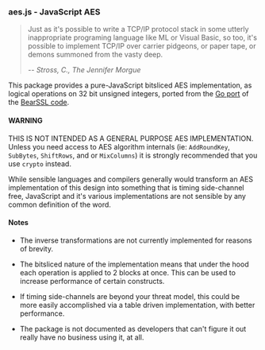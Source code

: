 ### aes.js - JavaScript AES

> Just as it's possible to write a TCP/IP protocol stack in some utterly
> inappropriate programing language like ML or Visual Basic, so too, it's
> possible to implement TCP/IP over carrier pidgeons, or paper tape, or
> demons summoned from the vasty deep.
>
> -- <cite>Stross, C., The Jennifer Morgue</cite>

This package provides a pure-JavaScript bitsliced AES implementation,
as logical operations on 32 bit unsigned integers, ported from the
[Go port][0] of the [BearSSL code][1].

#### WARNING

THIS IS NOT INTENDED AS A GENERAL PURPOSE AES IMPLEMENTATION.  Unless
you need access to AES algorithm internals (ie: `AddRoundKey`, `SubBytes`,
`ShiftRows`, and or `MixColumns`) it is strongly recommended that you use
`crypto` instead.

While sensible languages and compilers generally would transform an AES
implementation of this design into something that is timing side-channel
free, JavaScript and it's various implementations are not sensible by any
common definition of the word.

#### Notes

 * The inverse transformations are not currently implemented for reasons
   of brevity.

 * The bitsliced nature of the implementation means that under the hood
   each operation is applied to 2 blocks at once.  This can be used to
   increase performance of certain constructs.

 * If timing side-channels are beyond your threat model, this could be
   more easily accomplished via a table driven implementation, with better
   performance.

 * The package is not documented as developers that can't figure it out
   really have no business using it, at all.

[0]: https://git.schwanenlied.me/yawning/bsaes
[1]: https://bearssl.org/
